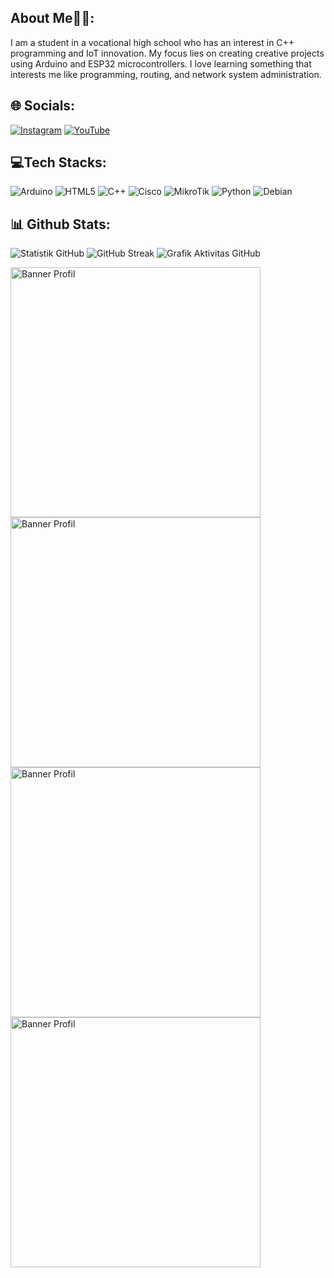 ## About Me💁‍♂️:

I am a student in a vocational high school who has an interest in C++ programming and IoT innovation. My focus lies on creating creative projects using Arduino and ESP32 microcontrollers. I love learning something that interests me like programming, routing, and network system administration.



## 🌐 Socials:

[![Instagram](https://img.shields.io/badge/Instagram-%23E4405F.svg?logo=Instagram&logoColor=white)](https://instagram.com/fahribranz)
[![YouTube](https://img.shields.io/badge/YouTube-%23FF0000.svg?logo=YouTube&logoColor=white)](https://youtube.com/ArimaDes)


## 💻Tech Stacks:

![Arduino](https://img.shields.io/badge/-Arduino-00979D?logo=arduino&logoColor=white&style=for-the-badge)
![HTML5](https://img.shields.io/badge/-HTML5-E34F26?logo=html5&logoColor=white&style=for-the-badge)
![C++](https://img.shields.io/badge/-C++-00599C?logo=c%2B%2B&logoColor=white&style=for-the-badge)
![Cisco](https://img.shields.io/badge/-Cisco-1BA0D7?logo=cisco&logoColor=black&style=for-the-badge)
![MikroTik](https://img.shields.io/badge/-MikroTik-C7C6C1?logo=mikrotik&logoColor=black&style=for-the-badge)
![Python](https://img.shields.io/badge/-Python-3776AB?logo=python&logoColor=yellow&style=for-the-badge)
![Debian](https://img.shields.io/badge/-Debian-A81D33?logo=debian&logoColor=white&style=for-the-badge)


## 📊 Github Stats:

![Statistik GitHub](https://github-readme-stats.vercel.app/api?username=ArimaDeska&show_icons=true&theme=radical)
![GitHub Streak](https://streak-stats.demolab.com?user=ArimaDeska&theme=radical)
![Grafik Aktivitas GitHub](https://ghchart.rshah.org/ArimaDeska)


<img src="https://github.com/user-attachments/assets/e7764352-fc33-415f-90d2-c38837654e26" alt="Banner Profil" width="400"/>
<img src="https://github.com/user-attachments/assets/44ff9ec4-72cc-468b-8e8d-438dc0e3ae04" alt="Banner Profil" width="400"/>
<img src="https://github.com/user-attachments/assets/09df8045-1e18-4f3c-9417-e838a4329444" alt="Banner Profil" width="400"/>
<img src="https://github.com/user-attachments/assets/e59a7fa3-3a7f-4dd8-b6a8-f526ca31d1e5" alt="Banner Profil" width="400"/>

<!--
**ArimaDeska/ArimaDeska** is a ✨ _special_ ✨ repository because its `README.md` (this file) appears on your GitHub profile.

Here are some ideas to get you started:

- 🔭 I’m currently working on ...
- 🌱 I’m currently learning ...
- 👯 I’m looking to collaborate on ...
- 🤔 I’m looking for help with ...
- 💬 Ask me about ...
- 📫 How to reach me: ...
- 😄 Pronouns: ...
- ⚡ Fun fact: ...
-->
